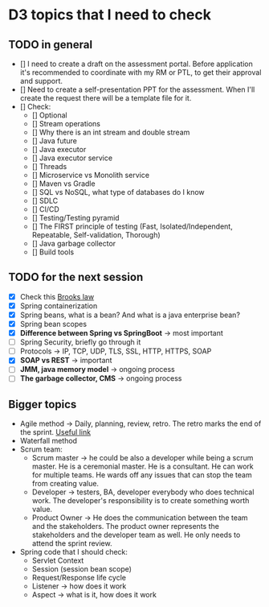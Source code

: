 # D3 topics that I need to check

## TODO in general

- [] I need to create a draft on the assessment portal. Before application it's recommended to coordinate with my RM or PTL, to get their approval and support.
- [] Need to create a self-presentation PPT for the assessment. When I'll create the request there will be a template file for it.
- [] Check:
  - [] Optional
  - [] Stream operations
  - [] Why there is an int stream and double stream
  - [] Java future
  - [] Java executor
  - [] Java executor service
  - [] Threads
  - [] Microservice vs Monolith service
  - [] Maven vs Gradle
  - [] SQL vs NoSQL, what type of databases do I know
  - [] SDLC
  - [] CI/CD
  - [] Testing/Testing pyramid
  - [] The FIRST principle of testing (Fast, Isolated/Independent, Repeatable, Self-validation, Thorough)
  - [] Java garbage collector
  - [] Build tools

## TODO for the next session

- [x] Check this [Brooks law](https://en.wikipedia.org/wiki/Brooks%27s_law)
- [x] Spring containerization
- [x] Spring beans, what is a bean? And what is a java enterprise bean?
- [x] Spring bean scopes
- [x] **Difference between Spring vs SpringBoot** -> most important
- [ ] Spring Security, briefly go through it
- [ ] Protocols -> IP, TCP, UDP, TLS, SSL, HTTP, HTTPS, SOAP
- [x] **SOAP vs REST** -> important
- [ ] **JMM, java memory model** -> ongoing process
- [ ] **The garbage collector, CMS** -> ongoing process

## Bigger topics

- Agile method -> Daily, planning, review, retro. The retro marks the end of the sprint. [Useful link](https://www.scrum.org/)
- Waterfall method
- Scrum team:
  - Scrum master -> he could be also a developer while being a scrum master. He is a ceremonial master. He is a consultant. He can work for multiple teams. He wards off any issues that can stop the team from creating value.
  - Developer -> testers, BA, developer everybody who does technical work. The developer's responsibility is to create something worth value.
  - Product Owner -> He does the communication between the team and the stakeholders. The product owner represents the stakeholders and the developer team as well. He only needs to attend the sprint review.
- Spring code that I should check:
  - Servlet Context
  - Session (session bean scope)
  - Request/Response life cycle
  - Listener -> how does it work
  - Aspect -> what is it, how does it work

